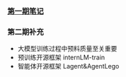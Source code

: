 ### [第一期笔记](https://github.com/GuoYiFantastic/InternLM_training_camp/tree/main/%E4%B9%A6%E7%94%9F%C2%B7%E6%B5%A6%E8%AF%AD%E5%A4%A7%E6%A8%A1%E5%9E%8B%E5%85%A8%E9%93%BE%E8%B7%AF%E5%BC%80%E6%BA%90%E4%BD%93%E7%B3%BB)

### 第二期补充
- 大模型训练过程中预料质量至关重要
- 预训练开源框架 internLM-train
- 智能体开源框架 Lagent&AgentLego